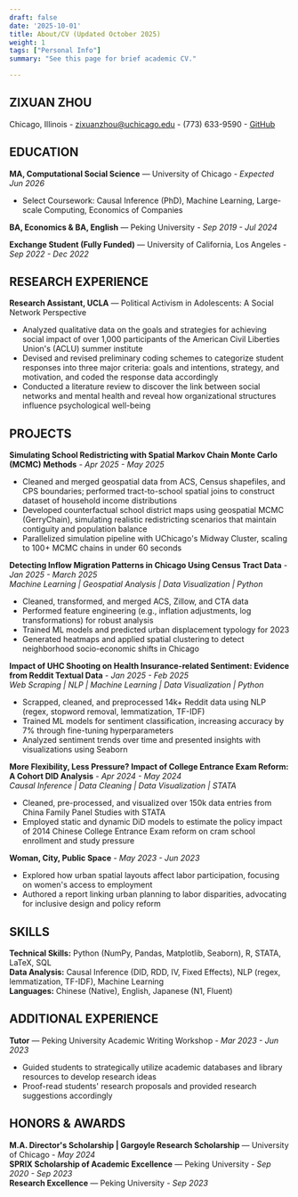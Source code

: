 ```yaml
---
draft: false
date: '2025-10-01'
title: About/CV (Updated October 2025)
weight: 1
tags: ["Personal Info"]
summary: "See this page for brief academic CV."

---
```


## ZIXUAN ZHOU

Chicago, Illinois - zixuanzhou@uchicago.edu - (773) 633-9590 - [GitHub](https://github.com/zixuanzzx01)

## EDUCATION

**MA, Computational Social Science** — University of Chicago  *- Expected Jun 2026*
- Select Coursework: Causal Inference (PhD), Machine Learning, Large-scale Computing, Economics of Companies

**BA, Economics & BA, English** — Peking University  *- Sep 2019 - Jul 2024*

**Exchange Student (Fully Funded)** — University of California, Los Angeles  *- Sep 2022 - Dec 2022*

## RESEARCH EXPERIENCE

**Research Assistant, UCLA** — Political Activism in Adolescents: A Social Network Perspective
- Analyzed qualitative data on the goals and strategies for achieving social impact of over 1,000 participants of the American Civil Liberties Union's (ACLU) summer institute
- Devised and revised preliminary coding schemes to categorize student responses into three major criteria: goals and intentions, strategy, and motivation, and coded the response data accordingly
- Conducted a literature review to discover the link between social networks and mental health and reveal how organizational structures influence psychological well-being

## PROJECTS

**Simulating School Redistricting with Spatial Markov Chain Monte Carlo (MCMC) Methods**   *- Apr 2025 - May 2025* 
- Cleaned and merged geospatial data from ACS, Census shapefiles, and CPS boundaries; performed tract-to-school spatial joins to construct dataset of household income distributions
- Developed counterfactual school district maps using geospatial MCMC (GerryChain), simulating realistic redistricting scenarios that maintain contiguity and population balance
- Parallelized simulation pipeline with UChicago's Midway Cluster, scaling to 100+ MCMC chains in under 60 seconds

**Detecting Inflow Migration Patterns in Chicago Using Census Tract Data**   *- Jan 2025 - March 2025*  
*Machine Learning | Geospatial Analysis | Data Visualization | Python*
- Cleaned, transformed, and merged ACS, Zillow, and CTA data
- Performed feature engineering (e.g., inflation adjustments, log transformations) for robust analysis
- Trained ML models and predicted urban displacement typology for 2023
- Generated heatmaps and applied spatial clustering to detect neighborhood socio-economic shifts in Chicago

**Impact of UHC Shooting on Health Insurance-related Sentiment: Evidence from Reddit Textual Data**  *- Jan 2025 - Feb 2025*  
*Web Scraping | NLP | Machine Learning | Data Visualization | Python*
- Scrapped, cleaned, and preprocessed 14k+ Reddit data using NLP (regex, stopword removal, lemmatization, TF-IDF)
- Trained ML models for sentiment classification, increasing accuracy by 7% through fine-tuning hyperparameters
- Analyzed sentiment trends over time and presented insights with visualizations using Seaborn

**More Flexibility, Less Pressure? Impact of College Entrance Exam Reform: A Cohort DID Analysis**  *- Apr 2024 - May 2024*  
*Causal Inference | Data Cleaning | Data Visualization | STATA*
- Cleaned, pre-processed, and visualized over 150k data entries from China Family Panel Studies with STATA
- Employed static and dynamic DiD models to estimate the policy impact of 2014 Chinese College Entrance Exam reform on cram school enrollment and study pressure

**Woman, City, Public Space**  *- May 2023 - Jun 2023*
- Explored how urban spatial layouts affect labor participation, focusing on women's access to employment
- Authored a report linking urban planning to labor disparities, advocating for inclusive design and policy reform

## SKILLS

**Technical Skills:** Python (NumPy, Pandas, Matplotlib, Seaborn), R, STATA, LaTeX, SQL  
**Data Analysis:** Causal Inference (DID, RDD, IV, Fixed Effects), NLP (regex, lemmatization, TF-IDF), Machine Learning  
**Languages:** Chinese (Native), English, Japanese (N1, Fluent)

## ADDITIONAL EXPERIENCE

**Tutor** — Peking University Academic Writing Workshop  *- Mar 2023 - Jun 2023*
- Guided students to strategically utilize academic databases and library resources to develop research ideas
- Proof-read students' research proposals and provided research suggestions accordingly

## HONORS & AWARDS

**M.A. Director's Scholarship | Gargoyle Research Scholarship** — University of Chicago *- May 2024*  
**SPRIX Scholarship of Academic Excellence** — Peking University  *- Sep 2020 - Sep 2023*  
**Research Excellence** — Peking University *- Sep 2023*
